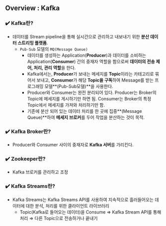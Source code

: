 ## Overview : Kafka

### ✔️ Kafka란?

- 데이터를 Stream pipeline을 통해 실시간으로 관리하고 내보내기 위한 **분산 데이터 스트리밍 플랫폼**.
    - `Pub-Sub` 모델의 `MQ(Message Queue)`
        - 데이터를 생성하는 Application(**Producer**)과 데이터를 소비하는 Application(**Consumer**) 간의 중재자 역할을 함으로써 **데이터의 전송 제어, 처리, 관리 역할**을 한다.
        - Kafka에서는, **Producer**가 보내는 메세지를 **Topic**이라는 카테고리로 묶어서 보내고, **Consumer**가 해당 **Topic을 구독**하여 Message를 받는 프로그래밍 모델**(Pub-Sub모델)**을 사용한다.
        - Producer와 Consumer는 완전 분리되어 있다. Producer는 Broker의 Topic에 메세지를 게시하기만 하면 됨. Consumer는 Broker의 특정 Topic에서 메세지를 가져와 처리하기만 함.
        - 기존에 분산 되어 있는 데이터 처리를  한 곳에 집중**(Message Queue)**하여 **메세지 브로커**를 두어 작업을 분산하는 것이 목적.

### ✔️ Kafka Broker란?

- Producer와 Consumer 사이의 중재자로 **Kafka 서버**를 가리킨다.

### ✔️ Zookeeper란?

- Kafka 브로커를 관리하고 조정

### ✔️ Kafka Streams란?

- Kafka Streams는 Kafka Streams API를 사용하여 지속적으로 흘러들어오는 데이터에 대한 분석, 처리를 위한 클라이언트 라이브러리
    - Topic(Kafka로 들어오는 데이터)을 Consume ⇒ Kafka Stream API를 통해 처리 ⇒ 다른 Topic으로 전송하거나 끝내기
